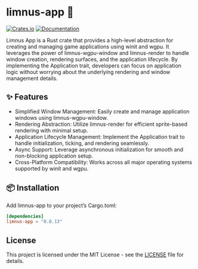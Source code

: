 # limnus-app 🧱

[![Crates.io](https://img.shields.io/crates/v/limnus-app)](https://crates.io/crates/limnus-app)
[![Documentation](https://docs.rs/limnus-app/badge.svg)](https://docs.rs/limnus-app)

Limnus App is a Rust crate that provides a high-level abstraction for creating and managing game applications 
using winit and wgpu. It leverages the power of limnus-wgpu-window and limnus-render to handle window creation,
rendering surfaces, and the application lifecycle. By implementing the Application trait, developers can focus 
on application logic without worrying about the underlying rendering and window management details.

## ✨ Features

- Simplified Window Management: Easily create and manage application windows using limnus-wgpu-window.
- Rendering Abstraction: Utilize limnus-render for efficient sprite-based rendering with minimal setup.
- Application Lifecycle Management: Implement the Application trait to handle initialization, ticking, and rendering seamlessly.
- Async Support: Leverage asynchronous initialization for smooth and non-blocking application setup.
- Cross-Platform Compatibility: Works across all major operating systems supported by winit and wgpu.

## 📦 Installation

Add limnus-app to your project’s Cargo.toml:

```toml
[dependencies]
limnus-app = "0.0.13"
```

## License

This project is licensed under the MIT License - see the [LICENSE](LICENSE) file for details.
